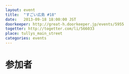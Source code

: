 ```yaml
---
layout: event
title:  "すごい広島 #18"
date:   2013-09-18 18:00:00 JST
doorkeeper: http://great-h.doorkeeper.jp/events/5955
togetter: http://togetter.com/li/566033
place: tullys_main_street
categories: events
---
```


# 参加者
